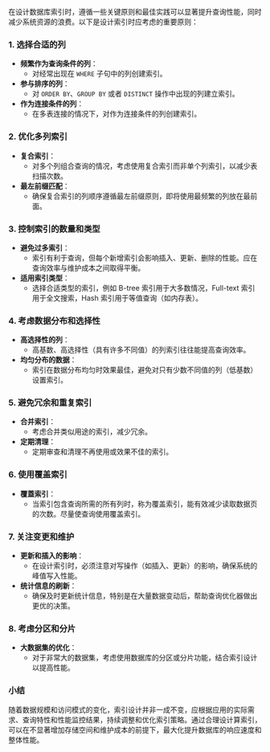 在设计数据库索引时，遵循一些关键原则和最佳实践可以显著提升查询性能，同时减少系统资源的浪费。以下是设计索引时应考虑的重要原则：

### 1. 选择合适的列

+ **频繁作为查询条件的列**：
  + 对经常出现在 `WHERE` 子句中的列创建索引。
+ **参与排序的列**：
  + 对 `ORDER BY`、`GROUP BY` 或者 `DISTINCT` 操作中出现的列建立索引。
+ **作为连接条件的列**：
  + 在多表连接的情况下，对作为连接条件的列创建索引。

### 2. 优化多列索引

+ **复合索引**：
  + 对多个列组合查询的情况，考虑使用复合索引而非单个列索引，以减少表扫描次数。
+ **最左前缀匹配**：
  + 确保复合索引的列顺序遵循最左前缀原则，即将使用最频繁的列放在最前面。

### 3. 控制索引的数量和类型

+ **避免过多索引**：
  + 索引有利于查询，但每个新增索引会影响插入、更新、删除的性能。应在查询效率与维护成本之间取得平衡。
+ **适用索引类型**：
  + 选择合适类型的索引，例如 B-tree 索引用于大多数情况，Full-text 索引用于全文搜索，Hash 索引用于等值查询（如内存表）。

### 4. 考虑数据分布和选择性

+ **高选择性的列**：
  + 高基数、高选择性（具有许多不同值）的列索引往往能提高查询效率。
+ **均匀分布的数据**：
  + 索引在数据分布均匀时效果最佳，避免对只有少数不同值的列（低基数）设置索引。

### 5. 避免冗余和重复索引

+ **合并索引**：
  + 考虑合并类似用途的索引，减少冗余。
+ **定期清理**：
  + 定期审查和清理不再使用或效果不佳的索引。

### 6. 使用覆盖索引

+ **覆蓋索引**：
  + 当索引包含查询所需的所有列时，称为覆盖索引，能有效减少读取数据页的次数。尽量使查询使用覆盖索引。

### 7. 关注变更和维护

+ **更新和插入的影响**：
  + 在设计索引时，必须注意对写操作（如插入、更新）的影响，确保系统的峰值写入性能。
+ **统计信息的刷新**：
  + 确保及时更新统计信息，特别是在大量数据变动后，帮助查询优化器做出更优的决策。

### 8. 考虑分区和分片

+ **大数据集的优化**：
  + 对于非常大的数据集，考虑使用数据库的分区或分片功能，结合索引设计以提高性能。

### 小结

随着数据规模和访问模式的变化，索引设计并非一成不变，应根据应用的实际需求、查询特性和性能监控结果，持续调整和优化索引策略。通过合理设计算索引，可以在不显著增加存储空间和维护成本的前提下，最大化提升数据库的响应速度和整体性能。

